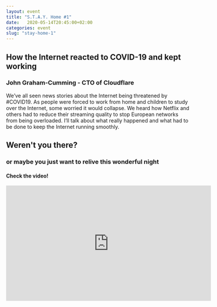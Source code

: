 ```yaml
---
layout: event
title: "S.T.A.Y. Home #1"
date:   2020-05-14T20:45:00+02:00
categories: event
slug: "stay-home-1"
---
```


## How the Internet reacted to COVID-19 and kept working

### John Graham-Cumming - CTO of Cloudflare

We’ve all seen news stories about the Internet being threatened by #COVID19. 
As people were forced to work from home and children to study over the Internet, some worried it would collapse. 
We heard how Netflix and others had to reduce their streaming quality to stop European networks from being overloaded. 
I’ll talk about what really happened and what had to be done to keep the Internet running smoothly.

## Weren't you there?

### or maybe you just want to relive this wonderful night

<section class="fb-links">

#### Check the video!

<iframe width="560" height="315" src="https://www.youtube.com/embed/u-wZFOA7Ksc?start=431" frameborder="0" allow="accelerometer; autoplay; clipboard-write; encrypted-media; gyroscope; picture-in-picture" allowfullscreen></iframe>
</section>
